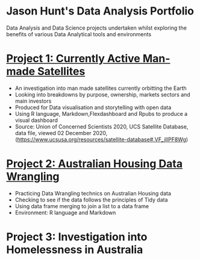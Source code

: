 # Jason Hunt's Data Analysis Portfolio
Data Analysis and Data Science projects undertaken whilst exploring the benefits of various Data Analytical tools and environments 

# [Project 1: Currently Active Man-made Satellites](https://rpubs.com/JadedKoala/satelliteabove)
* An investigation into man made satellites currently orbitting the Earth
* Looking into breakdowns by purpose, ownership, markets sectors and main investors
* Produced for Data visualisation and storytelling with open data
* Using R language, Markdown,Flexdashboard and Rpubs to produce a visual dashboard
* Source: Union of Concerned Scientists 2020, UCS Satellite Database, data file, viewed 02 December 2020, 
(<https://www.ucsusa.org/resources/satellite-database#.VF_jIlPF8Wg>)

[](https://github.com/JasonHunt-DA/JasonH_Portfolio/blob/main/images/which_sectors.jpg)

# [Project 2: Australian Housing Data Wrangling](https://github.com/JasonHunt-DA/AustralianHousing_DataWrangling)
* Practicing Data Wrangling technics on Australian Housing data
* Checking to see if the data follows the principles of Tidy data
* Using data frame merging to join a list to a data frame
* Environment: R language and Markdown

# Project 3: Investigation into Homelessness in Australia
